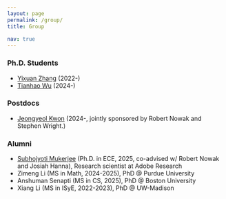 ```yaml
---
layout: page
permalink: /group/
title: Group

nav: true
---
```


### Ph.D. Students

- <a href="https://sites.google.com/wisc.edu/yixuanzhang/">Yixuan Zhang</a> (2022-) <br> 
- <a href="https://tianhao00.github.io/">Tianhao Wu</a> (2024-)

### Postdocs

- <a href="https://kwonchungli.github.io/">Jeongyeol Kwon</a> (2024-, jointly sponsored by Robert Nowak and Stephen Wright.) <br> 

### Alumni
- <a href="https://subhojyoti.github.io/">Subhojyoti Mukerjee</a> (Ph.D. in ECE, 2025, co-advised w/ Robert Nowak and Josiah Hanna), Research scientist at Adobe Research <br>
- Zimeng Li (MS in Math, 2024-2025), PhD @ Purdue University <br>
- Anshuman Senapti (MS in CS, 2025), PhD @ Boston University <br>
- Xiang Li (MS in ISyE, 2022-2023), PhD @ UW-Madison<br> 